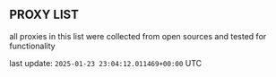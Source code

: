 ## PROXY LIST

all proxies in this list were collected from open sources and tested for functionality

last update: `2025-01-23 23:04:12.011469+00:00` UTC